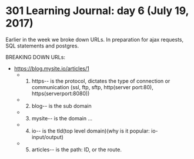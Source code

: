 # 301 Learning Journal: day 6 (July 19, 2017)

Earlier in the week we broke down URLs. In preparation for ajax requests, SQL statements and postgres.

BREAKING DOWN URLs:
- https://blog.mysite.io/articles/1
  - 1. https-- is the protocol, dictates the type of connection or communication (ssl, ftp, sftp, http(server port:80), https(serverport:8080))
  - 2. blog-- is the sub domain
  - 3. mysite-- is the domain ...
  - 4. io-- is the tld(top level domain)(why is it popular: io- input/output)
  - 5. articles-- is the path: ID, or the route.
